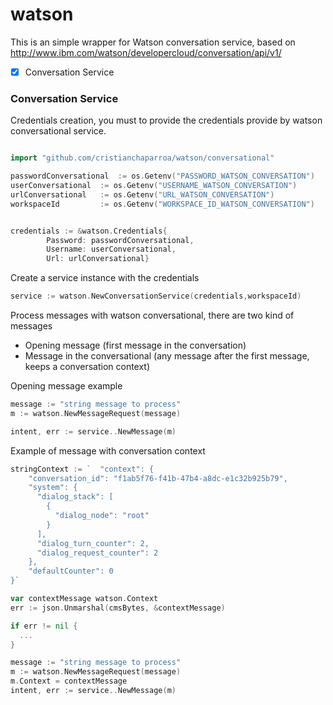 # watson

This is an simple wrapper for Watson conversation service, based on
http://www.ibm.com/watson/developercloud/conversation/api/v1/


   - [x] Conversation Service

### Conversation Service

Credentials creation, you must to provide the credentials provide by watson conversational service.
```go

import "github.com/cristianchaparroa/watson/conversational"

passwordConversational 	:= os.Getenv("PASSWORD_WATSON_CONVERSATION")
userConversational 	:= os.Getenv("USERNAME_WATSON_CONVERSATION")
urlConversational 	:= os.Getenv("URL_WATSON_CONVERSATION")
workspaceId 		:= os.Getenv("WORKSPACE_ID_WATSON_CONVERSATION")


credentials := &watson.Credentials{
		Password: passwordConversational,
		Username: userConversational,
		Url: urlConversational}
```

Create a service instance with the credentials

```go
service := watson.NewConversationService(credentials,workspaceId)
```

Process messages with watson conversational,  there are two kind of messages
 - Opening message (first message in the conversation)
 - Message in the conversational (any message after the first message, keeps a conversation context)

Opening message example
```go
message := "string message to process"
m := watson.NewMessageRequest(message)

intent, err := service..NewMessage(m)
```

Example of message with conversation context

```go
stringContext := `  "context": {
    "conversation_id": "f1ab5f76-f41b-47b4-a8dc-e1c32b925b79",
    "system": {
      "dialog_stack": [
        {
          "dialog_node": "root"
        }
      ],
      "dialog_turn_counter": 2,
      "dialog_request_counter": 2
    },
    "defaultCounter": 0
}`

var contextMessage watson.Context
err := json.Unmarshal(cmsBytes, &contextMessage)

if err != nil {
  ...
}

message := "string message to process"
m := watson.NewMessageRequest(message)
m.Context = contextMessage
intent, err := service..NewMessage(m)
```
